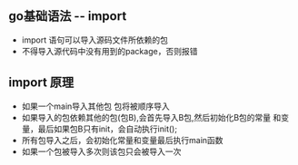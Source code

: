 ## go基础语法 -- import
*  import 语句可以导入源码文件所依赖的包
* 不得导入源代码中没有用到的package，否则报错

## import 原理
* 如果一个main导入其他包 包将被顺序导入
*  如果导入的包依赖其他的包(包B),会首先导入B包,然后初始化B包的常量
和变量，最后如果包B只有init，会自动执行init();
* 所有包导入之后，会初始化常量和变量最后执行main函数
* 如果一个包被导入多次则该包只会被导入一次